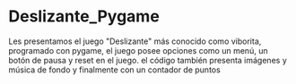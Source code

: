 # Deslizante_Pygame
Les presentamos el juego "Deslizante" más conocido como viborita, programado con pygame, el juego posee opciones como un menú, un botón de pausa y reset en el juego. el código también presenta imágenes y música de fondo y finalmente con un contador de puntos
